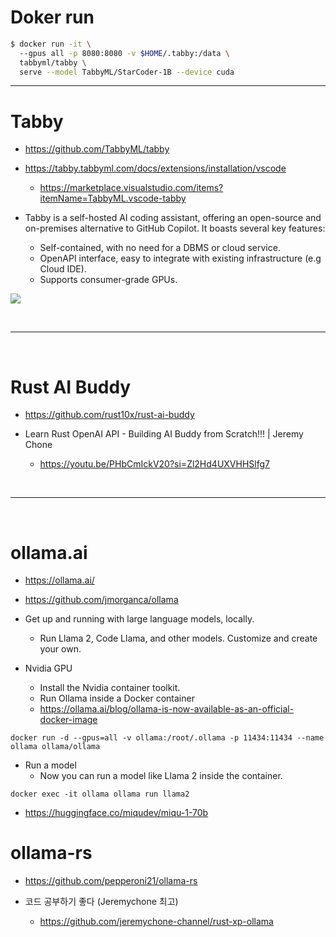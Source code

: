 # Doker run

```bash
$ docker run -it \                                                                                  
  --gpus all -p 8080:8080 -v $HOME/.tabby:/data \
  tabbyml/tabby \
  serve --model TabbyML/StarCoder-1B --device cuda

```

<hr>

# Tabby 

- https://github.com/TabbyML/tabby

- https://tabby.tabbyml.com/docs/extensions/installation/vscode
  - https://marketplace.visualstudio.com/items?itemName=TabbyML.vscode-tabby

- Tabby is a self-hosted AI coding assistant, offering an open-source and on-premises alternative to GitHub Copilot. It boasts several key features:

  - Self-contained, with no need for a DBMS or cloud service.
  - OpenAPI interface, easy to integrate with existing infrastructure (e.g Cloud IDE).
  - Supports consumer-grade GPUs.

<p>
    <img src="https://user-images.githubusercontent.com/388154/230440226-9bc01d05-9f57-478b-b04d-81184eba14ca.gif" />
</p>

<br>

<hr>


<br>

# Rust AI Buddy

- https://github.com/rust10x/rust-ai-buddy

- Learn Rust OpenAI API - Building AI Buddy from Scratch!!! | Jeremy Chone

  - https://youtu.be/PHbCmIckV20?si=Zl2Hd4UXVHHSlfg7


<br>

<hr>

<br>

# ollama.ai

- https://ollama.ai/

- https://github.com/jmorganca/ollama

- Get up and running with large language models, locally.
  - Run Llama 2, Code Llama, and other models. Customize and create your own.

- Nvidia GPU
  - Install the Nvidia container toolkit.
  - Run Ollama inside a Docker container
  - https://ollama.ai/blog/ollama-is-now-available-as-an-official-docker-image
```
docker run -d --gpus=all -v ollama:/root/.ollama -p 11434:11434 --name ollama ollama/ollama
```

- Run a model
  - Now you can run a model like Llama 2 inside the container.

```
docker exec -it ollama ollama run llama2
```

- https://huggingface.co/miqudev/miqu-1-70b

# ollama-rs

- https://github.com/pepperoni21/ollama-rs

- 코드 공부하기 좋다 (Jeremychone 최고)
  - https://github.com/jeremychone-channel/rust-xp-ollama
